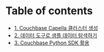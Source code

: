 # Table of contents

* [1. Couchbase Capella 클러스터 생성](README.md)
* [2. 데이터 도구로 샘플 데이터 탐색하기](2..md)
* [3. Couchbase Python SDK 활용](3.-couchbase-python-sdk.md)
